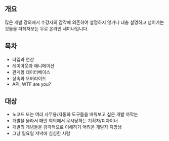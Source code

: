 ## 개요

많은 개발 강의에서 수강자의 감각에 의존하여 설명하지 않거나 대충 설명하고 넘어가는 것들을 파헤쳐보는 무료 온라인 세미나입니다. 

## 목차

- 타입과 연산
- 레이아웃과 애니메이션
- 관계형 데이터베이스
- 상속과 오버라이드
- API, WTF are you?

## 대상

- 노코드 또는 여러 사무용/자동화 도구들을 배워보고 싶은 개발 까막눈
- 개발을 몰라서 매번 회의에서 무시당하는 기획자/디자이너
- 개발의 개념들을 감각적으로 이해하기 어려운 개발자 지망생
- 그냥 일요일 저녁에 심심한 사람

